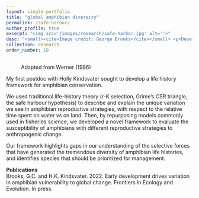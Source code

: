 ```yaml
---
layout: single-portfolio
title: "global amphibian diversity"
permalink: /safe-harbor/
author_profile: true
excerpt: "<img src='/images/research/safe-harbor.jpg' alt=''>"
desc: "<small><cite>Image credit: George Brooks</cite></small> <p>Developing a life-history framework to inform species assessments and prioritize conservation efforts</p>"
collection: research
order_number: 10
---
```


<figure class="align-right">
  <img src="{{ site.url }}{{ site.baseurl }}/images/research/mu_g.jpg" alt="">
  <figcaption>Adapted from Werner (1986)</figcaption>
</figure> 

My first postdoc with Holly Kindsvater sought to develop a life history framework for amphibian conservation. 

We used traditional life-history theory (r-K selection, Grime’s CSR triangle, the safe harbour hypothesis) to describe and explain the unique variation we see in amphibian reproductive strategies, with respect to the relative time spent on water vs on land. Then, by repurposing models commonly used in fisheries science, we developed a novel framework to evaluate the susceptibility of amphibians with different reproductive strategies to anthropogenic change. 

Our framework highlights gaps in our understanding of the selective forces that have generated the tremendous diversity of amphibian life histories, and identifies species that should be prioritized for management.

**Publications**\
Brooks, G.C. and H.K. Kindsvater. 2022. Early development drives variation in amphibian vulnerability to global change. Frontiers in Ecology and Evolution. In press.
